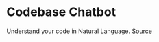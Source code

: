 # Codebase Chatbot

Understand your code in Natural Language.
[Source](https://lightning.ai/ssubrama32/studios/chat-with-your-code-with-rag-powered-by-llama3?tab=files&layout=column&path=cloudspaces%2F01hxa2xb0bt3mk356hqseymvhv)